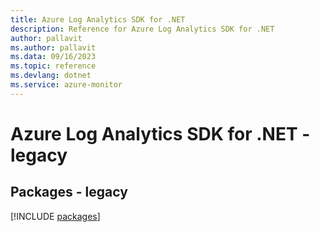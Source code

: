 ```yaml
---
title: Azure Log Analytics SDK for .NET
description: Reference for Azure Log Analytics SDK for .NET
author: pallavit
ms.author: pallavit
ms.data: 09/16/2023
ms.topic: reference
ms.devlang: dotnet
ms.service: azure-monitor
---
```

# Azure Log Analytics SDK for .NET - legacy
## Packages - legacy
[!INCLUDE [packages](log-analytics-index.md)]